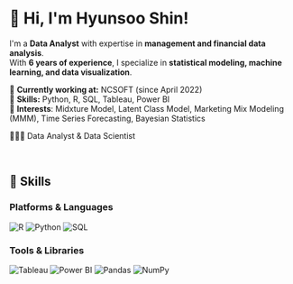 # 👋 Hi, I'm Hyunsoo Shin!

I'm a **Data Analyst** with expertise in **management and financial data analysis**.  
With **6 years of experience**, I specialize in **statistical modeling, machine learning, and data visualization**.  

🔹 **Currently working at:** NCSOFT (since April 2022)  
🔹 **Skills:** Python, R, SQL, Tableau, Power BI  
🔹 **Interests**: Midxture Model, Latent Class Model, Marketing Mix Modeling (MMM), Time Series Forecasting, Bayesian Statistics  

👩🏻‍💻 Data Analyst & Data Scientist

<br/>

## 💪 Skills

### Platforms & Languages
![R](https://img.shields.io/badge/R-276DC3?style=flat-square&logo=r&logoColor=white)
![Python](https://img.shields.io/badge/Python-3776AB?style=flat-square&logo=python&logoColor=white)
![SQL](https://img.shields.io/badge/SQL-4479A1?style=flat-square&logo=postgresql&logoColor=white)

### Tools & Libraries
![Tableau](https://img.shields.io/badge/Tableau-E97627?style=flat-square&logo=tableau&logoColor=white)
![Power BI](https://img.shields.io/badge/PowerBI-F2C811?style=flat-square&logo=powerbi&logoColor=black)
![Pandas](https://img.shields.io/badge/Pandas-150458?style=flat-square&logo=pandas&logoColor=white)
![NumPy](https://img.shields.io/badge/NumPy-013243?style=flat-square&logo=numpy&logoColor=white)


<!---
Hyunsoolol/Hyunsoolol is a ✨ special ✨ repository because its `README.md` (this file) appears on your GitHub profile.
You can click the Preview link to take a look at your changes.
--->





    


